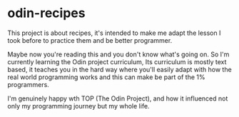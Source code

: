 # odin-recipes 

This project is about recipes, it's intended to make me adapt the lesson I took before to practice them and be better programmer.

Maybe now you're reading this and you don't know what's going on. So I'm currently learning the Odin project curriculum, Its curriculum is mostly text based, it teaches you in the hard way where you'll easily adapt with how the real world programming works and this can make be part of the 1% programmers.

I'm genuinely happy wth TOP (The Odin Project), and how it influenced not only my programming journey but my whole life.